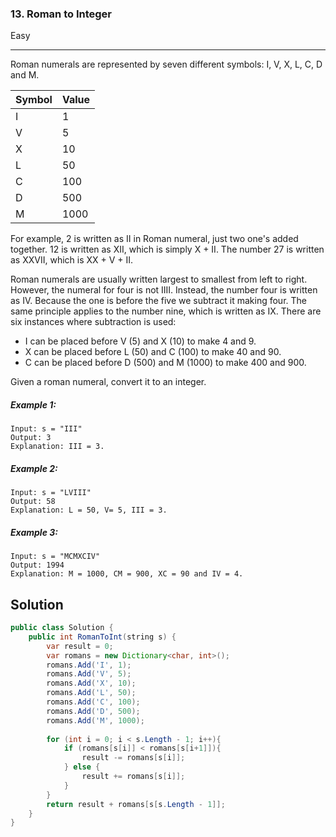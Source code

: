 ### 13. Roman to Integer
Easy

------------

Roman numerals are represented by seven different symbols: I, V, X, L, C, D and M.

| Symbol | Value |
| ------ | ----- |
| I      | 1     |
| V      | 5     |
| X      | 10    |
| L      | 50    |
| C      | 100   |
| D      | 500   |
| M      | 1000  |

For example, 2 is written as II in Roman numeral, just two one's added together. 12 is written as XII, which is simply X + II. The number 27 is written as XXVII, which is XX + V + II.

Roman numerals are usually written largest to smallest from left to right. However, the numeral for four is not IIII. Instead, the number four is written as IV. Because the one is before the five we subtract it making four. The same principle applies to the number nine, which is written as IX. There are six instances where subtraction is used:

- I can be placed before V (5) and X (10) to make 4 and 9. 
- X can be placed before L (50) and C (100) to make 40 and 90. 
- C can be placed before D (500) and M (1000) to make 400 and 900.

Given a roman numeral, convert it to an integer.

##### Example 1:

```
Input: s = "III"  
Output: 3  
Explanation: III = 3.
```

##### Example 2:

```
Input: s = "LVIII"  
Output: 58  
Explanation: L = 50, V= 5, III = 3.
```

##### Example 3:

```
Input: s = "MCMXCIV"  
Output: 1994  
Explanation: M = 1000, CM = 900, XC = 90 and IV = 4.
```

## Solution
```java
public class Solution {
    public int RomanToInt(string s) {
        var result = 0;
        var romans = new Dictionary<char, int>();
        romans.Add('I', 1);
        romans.Add('V', 5);
        romans.Add('X', 10);
        romans.Add('L', 50);
        romans.Add('C', 100);
        romans.Add('D', 500);
        romans.Add('M', 1000);
        
        for (int i = 0; i < s.Length - 1; i++){
            if (romans[s[i]] < romans[s[i+1]]){
                result -= romans[s[i]];
            } else {
                result += romans[s[i]];
            }
        }
        return result + romans[s[s.Length - 1]];
    }
}
```